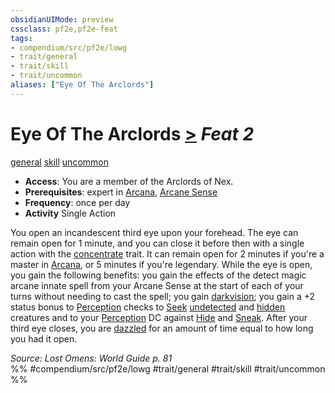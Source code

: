 ```yaml
---
obsidianUIMode: preview
cssclass: pf2e,pf2e-feat
tags:
- compendium/src/pf2e/lowg
- trait/general
- trait/skill
- trait/uncommon
aliases: ["Eye Of The Arclords"]
---
```

# Eye Of The Arclords  [>](../../rules/core-rulebook/chapter-9-playing-the-game.md#Actions "Single Action") *Feat 2*  
[general](../../rules/traits/general.md)  [skill](../../rules/traits/skill.md)  [uncommon](../../rules/traits/uncommon.md)  

- **Access**: You are a member of the Arclords of Nex.
- **Prerequisites**: expert in [Arcana](../skills.md#Arcana), [Arcane Sense](arcane-sense.md)
- **Frequency**: once per day
- **Activity** Single Action

You open an incandescent third eye upon your forehead. The eye can remain open for 1 minute, and you can close it before then with a single action with the [concentrate](../../rules/traits/concentrate.md) trait. It can remain open for 2 minutes if you're a master in [Arcana](../skills.md#Arcana), or 5 minutes if you're legendary. While the eye is open, you gain the following benefits: you gain the effects of the detect magic arcane innate spell from your Arcane Sense at the start of each of your turns without needing to cast the spell; you gain [darkvision](../../rules/abilities/darkvision.md); you gain a +2 status bonus to [Perception](../skills.md#Perception) checks to [Seek](../../rules/actions/seek.md) [undetected](../../rules/conditions.md#Undetected) and [hidden](../../rules/conditions.md#Hidden) creatures and to your [Perception](../skills.md#Perception) DC against [Hide](../../rules/actions/hide.md) and [Sneak](../../rules/actions/sneak.md). After your third eye closes, you are [dazzled](../../rules/conditions.md#Dazzled) for an amount of time equal to how long you had it open.

*Source: Lost Omens: World Guide p. 81*  
%% #compendium/src/pf2e/lowg #trait/general #trait/skill #trait/uncommon %%